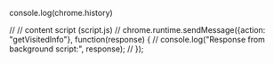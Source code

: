 console.log(chrome.history)

// // content script (script.js)
// chrome.runtime.sendMessage({action: "getVisitedInfo"}, function(response) {
//     console.log("Response from background script:", response);
//   });

